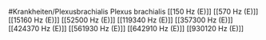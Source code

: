 #Krankheiten/Plexusbrachialis
Plexus brachialis
[[150 Hz (E)]]
[[570 Hz (E)]]
[[15160 Hz (E)]]
[[52500 Hz (E)]]
[[119340 Hz (E)]]
[[357300 Hz (E)]]
[[424370 Hz (E)]]
[[561930 Hz (E)]]
[[642910 Hz (E)]]
[[930120 Hz (E)]]